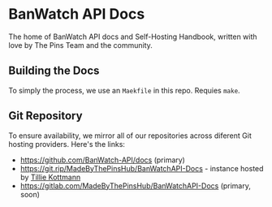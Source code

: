 # BanWatch API Docs

The home of BanWatch API docs and Self-Hosting Handbook, written with love by The Pins Team and
the community.

## Building the Docs
To simply the process, we use an `Maekfile` in this repo. Requies `make`.

## Git Repository

To ensure availability, we mirror all of our repositories across diferent Git hosting
providers. Here's the links:

* https://github.com/BanWatch-API/docs (primary)
* https://git.rip/MadeByThePinsHub/BanWatchAPI-Docs - instance hosted by [Tillie Kottmann][deletescape]
* https://gitlab.com/MadeByThePinsHub/BanWatchAPI-Docs (primary, soon)

[deletescape]: https://t.me/deletescape